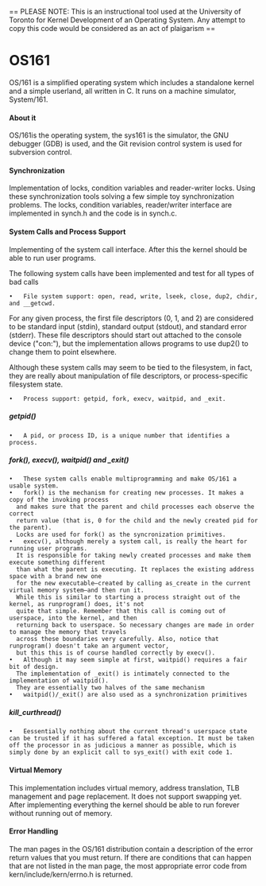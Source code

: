 == PLEASE NOTE: This is an instructional tool used at the University of Toronto for Kernel Development of an Operating System. Any attempt to copy this code would be considered as an act of plaigarism == 

OS161
=====

OS/161 is a simplified operating system which includes a standalone kernel and a simple userland, all written in C.
It runs on a machine simulator, System/161.

#### About it

OS/161is the operating system, the sys161 is the simulator, the GNU debugger (GDB) is used, and the Git revision control system is used for subversion control. 

#### Synchronization

Implementation of locks, condition variables and reader-writer locks.
Using these synchronization tools solving a few simple toy synchronization problems.
The locks, condition variables, reader/writer interface are implemented in synch.h and the code is in synch.c. 

#### System Calls and Process Support

Implementing of the system call interface. After this the kernel should be able to run user programs.

The following system calls have been implemented and test for all types of bad calls

    •	File system support: open, read, write, lseek, close, dup2, chdir, and __getcwd.
    
For any given process, the first file descriptors (0, 1, and 2) are considered to be
standard input (stdin), standard output (stdout), and standard error (stderr).
These file descriptors should start out attached to the console device ("con:"),
but the implementation allows programs to use dup2() to change them to point elsewhere.

Although these system calls may seem to be tied to the filesystem, in fact,
they are really about manipulation of file descriptors, or process-specific filesystem state. 

    •	Process support: getpid, fork, execv, waitpid, and _exit.
    
##### getpid()
    
    •	A pid, or process ID, is a unique number that identifies a process. 

##### fork(), execv(), waitpid() and _exit()
    •	These system calls enable multiprogramming and make OS/161 a usable system.
    •	fork() is the mechanism for creating new processes. It makes a copy of the invoking process
      and makes sure that the parent and child processes each observe the correct
      return value (that is, 0 for the child and the newly created pid for the parent).
      Locks are used for fork() as the syncronization primitives.
    •	execv(), although merely a system call, is really the heart for running user programs.
      It is responsible for taking newly created processes and make them execute something different
      than what the parent is executing. It replaces the existing address space with a brand new one
      for the new executable—created by calling as_create in the current virtual memory system—and then run it.
      While this is similar to starting a process straight out of the kernel, as runprogram() does, it's not
      quite that simple. Remember that this call is coming out of userspace, into the kernel, and then
      returning back to userspace. So necessary changes are made in order to manage the memory that travels
      across these boundaries very carefully. Also, notice that runprogram() doesn't take an argument vector,
      but this this is of course handled correctly by execv().
    •	Although it may seem simple at first, waitpid() requires a fair bit of design.
      The implementation of _exit() is intimately connected to the implementation of waitpid().
      They are essentially two halves of the same mechanism
    •	waitpid()/_exit() are also used as a synchronization primitives 

##### kill_curthread()
    
    •	Eessentially nothing about the current thread's userspace state can be trusted if it has suffered a fatal exception. It must be taken off the processor in as judicious a manner as possible, which is simply done by an explicit call to sys_exit() with exit code 1.


#### Virtual Memory

This implementation includes virtual memory, address translation, TLB management and page replacement.
It does not support swapping yet. After implementing everything the kernel should be able to run forever
without running out of memory.


#### Error Handling

The man pages in the OS/161 distribution contain a description of the error return values that you must return.
If there are conditions that can happen that are not listed in the man page, the most appropriate error code
from kern/include/kern/errno.h is returned. 

